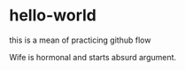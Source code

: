 # hello-world
this is a mean of practicing github flow

Wife is hormonal and starts absurd argument.
